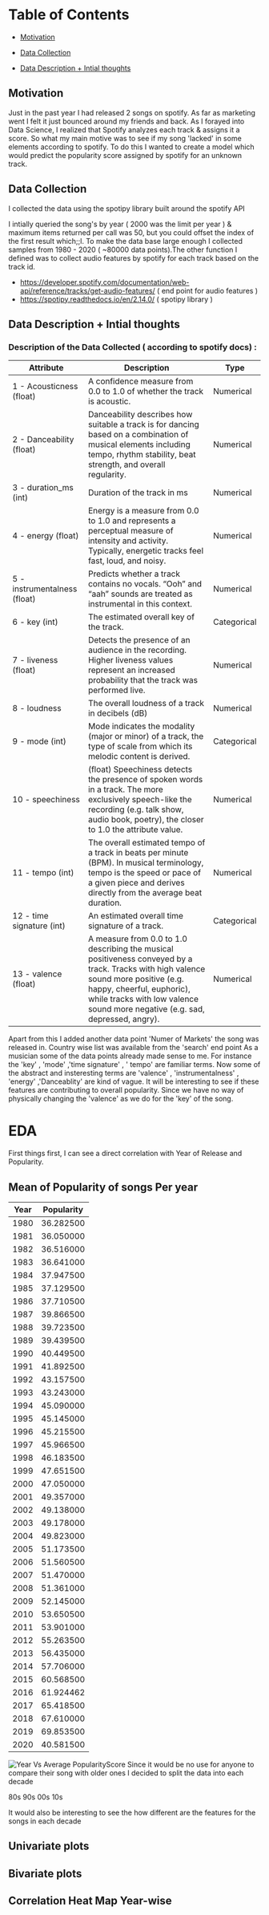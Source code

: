 # Table of Contents
* [Motivation](https://github.com/ArnabPushilal/SpotifyProject/blob/master/README.md#motivation)

* [Data Collection](https://github.com/ArnabPushilal/SpotifyProject/blob/master/README.md#data-collection)

* [Data Description + Intial thoughts](https://github.com/ArnabPushilal/SpotifyProject/blob/master/README.md#data-description--intial-thoughts)

## Motivation
Just in the past year I had released 2 songs on spotify. As far as marketing went I felt it just bounced around my friends and back. As I forayed into Data Science, I realized that Spotify analyzes each track & assigns it a score.  So what my main motive was to see if my song 'lacked' in some elements according to spotify. To do this I wanted to create a model which would predict the popularity score assigned by spotify for an unknown track.

## Data Collection
I collected the data using the spotipy library built around the spotify API

I intially queried the song's by year ( 2000 was the limit per year ) & maximum items returned per call was 50, but you could offset the index of the first result which;;l. To make the data base large enough I collected samples from 1980 - 2020 ( ~80000 data points).The other function I defined was to collect audio features by spotify for each track based on the track id.

* https://developer.spotify.com/documentation/web-api/reference/tracks/get-audio-features/ ( end point for audio features )
* https://spotipy.readthedocs.io/en/2.14.0/ ( spotipy library )

## Data Description + Intial thoughts

### Description of the Data Collected ( according to spotify docs) :
|Attribute |Description| Type |
|--- | --- | --- |
|1 - Acousticness (float) | A confidence measure from 0.0 to 1.0 of whether the track is acoustic.| Numerical|
|2 - Danceability (float)| Danceability describes how suitable a track is for dancing based on a combination of musical elements including tempo, rhythm stability, beat strength, and overall regularity.| Numerical |
|3 - duration_ms (int)| Duration of the track in ms|Numerical|
|4 - energy (float)| Energy is a measure from 0.0 to 1.0 and represents a perceptual measure of intensity and activity. Typically, energetic tracks feel fast, loud, and noisy.|Numerical|
|5 - instrumentalness (float) | Predicts whether a track contains no vocals. “Ooh” and “aah” sounds are treated as instrumental in this context. |Numerical|
|6 - key (int)| The estimated overall key of the track.| Categorical |
|7 - liveness (float)|Detects the presence of an audience in the recording. Higher liveness values represent an increased probability that the track was performed live.|Numerical|
|8 - loudness| The overall loudness of a track in decibels (dB) |Numerical|
|9 - mode (int)| Mode indicates the modality (major or minor) of a track, the type of scale from which its melodic content is derived.|Categorical |
|10 - speechiness |(float)  Speechiness detects the presence of spoken words in a track. The more exclusively speech-like the recording (e.g. talk show, audio book, poetry), the closer to 1.0 the attribute value.|Numerical|
|11 - tempo (int)| The overall estimated tempo of a track in beats per minute (BPM). In musical terminology, tempo is the speed or pace of a given piece and derives directly from the average beat duration. |Numerical|
|12 - time signature (int)|  An estimated overall time signature of a track.| Categorical |
|13 - valence (float) |  A measure from 0.0 to 1.0 describing the musical positiveness conveyed by a track. Tracks with high valence sound more positive (e.g. happy, cheerful, euphoric), while tracks with low valence sound more negative (e.g. sad, depressed, angry).| Numerical| 

Apart from this I added another data point 'Numer of Markets' the song was released in. Country wise list was available from the 'search' end point
As a musician some of the data points already made sense to me. For instance the 'key' , 'mode' ,'time signature' , ' tempo' are familiar terms. Now some of the abstract and insteresting terms are 'valence' , 'instrumentalness' , 'energy' ,'Danceablity' are kind of vague. It will be interesting to see if these features are contributing to overall popularity. Since we have no way of physically changing the 'valence' as we do for the 'key' of the song.

# EDA

First things first, I can see a direct correlation with Year of Release and Popularity. 

## Mean of Popularity of songs Per year
|Year | Popularity|
|--- | --- |
|1980 |   36.282500
|1981 |   36.050000
|1982 |   36.516000
|1983 |   36.641000
|1984 |   37.947500
|1985 |   37.129500
|1986   | 37.710500
|1987   | 39.866500
|1988   | 39.723500
|1989   | 39.439500
|1990   | 40.449500
|1991   | 41.892500
|1992   | 43.157500
|1993   | 43.243000
|1994    | 45.090000
|1995   | 45.145000
|1996   | 45.215500
|1997   | 45.966500
|1998   | 46.183500
|1999   | 47.651500
|2000   | 47.050000
|2001   | 49.357000
|2002   | 49.138000
|2003   | 49.178000
|2004   | 49.823000
|2005   | 51.173500
|2006   | 51.560500
|2007   | 51.470000
|2008   | 51.361000
|2009   | 52.145000
|2010   | 53.650500
|2011   | 53.901000
|2012   | 55.263500
|2013   | 56.435000
|2014   | 57.706000
|2015   | 60.568500
|2016   | 61.924462
|2017   | 65.418500
|2018   | 67.610000
|2019   | 69.853500
|2020   | 40.581500

![Year Vs Average PopularityScore]()
Since it would be no use for anyone to compare their song with older ones I decided to split the data into each decade 

80s
90s
00s
10s

It would also be interesting to see the how different are the features for the songs in each decade

## Univariate plots

## Bivariate plots

## Correlation Heat Map Year-wise






